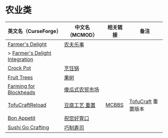 # 农业类

| 英文名（CurseForge）                                                                                       | 中文名（MCMOD）                                        | 相关链接                                              | 备注                                                      |
| ---------------------------------------------------------------------------------------------------------- | ------------------------------------------------------ | ----------------------------------------------------- | --------------------------------------------------------- |
| [Farmer's Delight](https://www.curseforge.com/minecraft/mc-mods/farmers-delight)                           | [农夫乐事](https://www.mcmod.cn/class/2820.html)       |                                                       |                                                           |
| > [Farmer's Delight Integration](https://www.curseforge.com/minecraft/mc-mods/farmers-delight-integration) |                                                        |                                                       |                                                           |
| [Crock Pot](https://www.curseforge.com/minecraft/mc-mods/crock-pot)                                        | [烹饪锅](https://www.mcmod.cn/class/3017.html)         |                                                       |                                                           |
| [Fruit Trees](https://www.curseforge.com/minecraft/mc-mods/fruit-trees)                                    | [果树](https://www.mcmod.cn/class/2416.html)           |                                                       |                                                           |
| [Farming for Blockheads](https://www.curseforge.com/minecraft/mc-mods/farming-for-blockheads)              | [傻瓜式农贸市场](https://www.mcmod.cn/class/2057.html) |                                                       |                                                           |
| [TofuCraftReload](https://www.curseforge.com/minecraft/mc-mods/tofucraftreload)                            | [豆腐工艺 重置](https://www.mcmod.cn/class/1633.html)  | [MCBBS](https://www.mcbbs.net/thread-946310-1-1.html) | [TofuCraft](https://www.mcmod.cn/class/386.html) 重置版本 |
| [Bon Appetit](https://www.curseforge.com/minecraft/mc-mods/bon-appetit-forge)                              | [祝您好胃口](https://www.mcmod.cn/class/3402.html)     |                                                       |                                                           |
| [Sushi Go Crafting](https://www.curseforge.com/minecraft/mc-mods/sushigocrafting)                          | [巧制寿司](https://www.mcmod.cn/class/4014.html)       |                                                       |                                                           |
